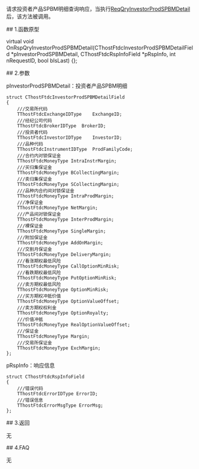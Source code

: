 <p>请求投资者产品SPBM明细查询响应，当执行<a href="../../CTHOSTFTDCTRADERSPI/REQQRYINVESTORPRODSPBMDETAIL/">ReqQryInvestorProdSPBMDetail</a>后，该方法被调用。</p>
<span class="anchor" id="53fec8ba-31ab-418d-b466-0441e4f6e3d0"></span>
## 1.函数原型
<p>virtual void OnRspQryInvestorProdSPBMDetail(CThostFtdcInvestorProdSPBMDetailField *pInvestorProdSPBMDetail, CThostFtdcRspInfoField *pRspInfo, int nRequestID, bool bIsLast) {};</p>
<span class="anchor" id="75eb9007-083d-4de0-83d1-c2b1dba88477"></span>
## 2.参数
<p>pInvestorProdSPBMDetail：投资者产品SPBM明细</p>
<pre><code>struct CThostFtdcInvestorProdSPBMDetailField
{
    ///交易所代码
    TThostFtdcExchangeIDType    ExchangeID;
    ///经纪公司代码
    TThostFtdcBrokerIDType  BrokerID;
    ///投资者代码
    TThostFtdcInvestorIDType    InvestorID;
    ///品种代码
    TThostFtdcInstrumentIDType  ProdFamilyCode;
    ///合约内对锁保证金
    TThostFtdcMoneyType IntraInstrMargin;
    ///买归集保证金
    TThostFtdcMoneyType BCollectingMargin;
    ///卖归集保证金
    TThostFtdcMoneyType SCollectingMargin;
    ///品种内合约间对锁保证金
    TThostFtdcMoneyType IntraProdMargin;
    ///净保证金
    TThostFtdcMoneyType NetMargin;
    ///产品间对锁保证金
    TThostFtdcMoneyType InterProdMargin;
    ///裸保证金
    TThostFtdcMoneyType SingleMargin;
    ///附加保证金
    TThostFtdcMoneyType AddOnMargin;
    ///交割月保证金
    TThostFtdcMoneyType DeliveryMargin;
    ///看涨期权最低风险
    TThostFtdcMoneyType CallOptionMinRisk;
    ///看跌期权最低风险
    TThostFtdcMoneyType PutOptionMinRisk;
    ///卖方期权最低风险
    TThostFtdcMoneyType OptionMinRisk;
    ///买方期权冲抵价值
    TThostFtdcMoneyType OptionValueOffset;
    ///卖方期权权利金
    TThostFtdcMoneyType OptionRoyalty;
    ///价值冲抵
    TThostFtdcMoneyType RealOptionValueOffset;
    ///保证金
    TThostFtdcMoneyType Margin;
    ///交易所保证金
    TThostFtdcMoneyType ExchMargin;
};
</code></pre>
<p>pRspInfo：响应信息</p>
<pre><code>struct CThostFtdcRspInfoField
{
    ///错误代码
    TThostFtdcErrorIDType ErrorID;
    ///错误信息
    TThostFtdcErrorMsgType ErrorMsg;
};
</code></pre>
<span class="anchor" id="767cd0c5-6550-4298-a405-bd30fec05505"></span>
## 3.返回
<p>无</p>
<span class="anchor" id="dcd6c2c9-26e5-4fe8-89fd-95aec480c9d0"></span>
## 4.FAQ
<p>无</p>
